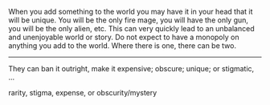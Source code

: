 When you add something to the world you may have it in your head that it will be unique. You will be the only fire mage, you will have the only gun, you will be the only alien, etc. This can very quickly lead to an unbalanced and unenjoyable world or story. Do not expect to have a monopoly on anything you add to the world. Where there is one, there can be two.

---

They can ban it outright, make it expensive; obscure; unique; or stigmatic, ...

rarity, stigma, expense, or obscurity/mystery